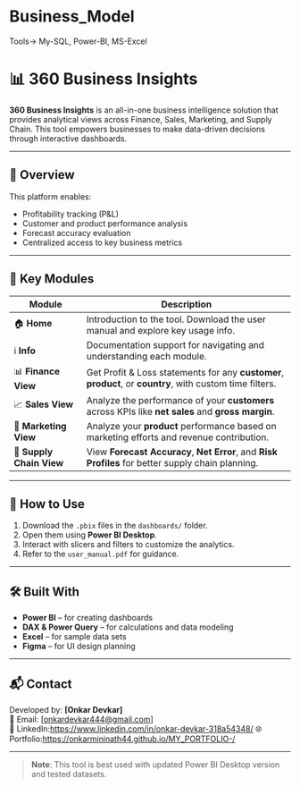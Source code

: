 # Business_Model
Tools-> My-SQL, Power-BI, MS-Excel
# 📊 360 Business Insights

**360 Business Insights** is an all-in-one business intelligence solution that provides analytical views across Finance, Sales, Marketing, and Supply Chain. This tool empowers businesses to make data-driven decisions through interactive dashboards.

---

## 🏁 Overview

This platform enables:
- Profitability tracking (P&L)
- Customer and product performance analysis
- Forecast accuracy evaluation
- Centralized access to key business metrics

---

## 🧩 Key Modules

| Module              | Description |
|---------------------|-------------|
| 🏠 **Home**           | Introduction to the tool. Download the user manual and explore key usage info. |
| ℹ️ **Info**           | Documentation support for navigating and understanding each module. |
| 📊 **Finance View**   | Get Profit & Loss statements for any **customer**, **product**, or **country**, with custom time filters. |
| 📈 **Sales View**     | Analyze the performance of your **customers** across KPIs like **net sales** and **gross margin**. |
| 📣 **Marketing View** | Analyze your **product** performance based on marketing efforts and revenue contribution. |
| 🚛 **Supply Chain View** | View **Forecast Accuracy**, **Net Error**, and **Risk Profiles** for better supply chain planning. |


---

## 🚀 How to Use

1. Download the `.pbix` files in the `dashboards/` folder.
2. Open them using **Power BI Desktop**.
3. Interact with slicers and filters to customize the analytics.
4. Refer to the `user_manual.pdf` for guidance.

---

## 🛠️ Built With

- **Power BI** – for creating dashboards  
- **DAX & Power Query** – for calculations and data modeling  
- **Excel** – for sample data sets  
- **Figma** – for UI design planning  

---

## 📬 Contact

Developed by: **[Onkar Devkar]**  
📧 Email: [onkardevkar444@gmail.com]  
🔗 LinkedIn:https://www.linkedin.com/in/onkar-devkar-318a54348/ 
🌐 Portfolio:https://onkarmininath44.github.io/MY_PORTFOLIO-/

---

> **Note**: This tool is best used with updated Power BI Desktop version and tested datasets.

